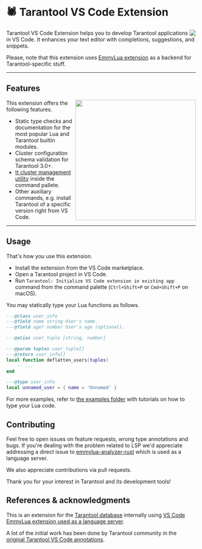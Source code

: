 # 🕷 Tarantool VS Code Extension

<a href="http://tarantool.io">
 <img src="https://avatars2.githubusercontent.com/u/2344919?v=2&s=100" align="right">
</a>

Tarantool VS Code Extension helps you to develop Tarantool applications in VS Code. It enhances your text editor with completions, suggestions, and snippets.

Please, note that this extension uses [EmmyLua extension](https://github.com/EmmyLua/VSCode-EmmyLua) as a backend for Tarantool-specific stuff.

---

## Features

<img src="https://i.postimg.cc/k5cnrtZc/box-commit.gif" width="320" align="right">

This extension offers the following features.

* Static type checks and documentation for the most popular Lua and Tarantool builtin modules.
* Cluster configuration schema validation for Tarantool 3.0+.
* [tt cluster management utility](https://github.com/tarantool/tt) inside the command pallete.
* Other auxiliary commands, e.g. install Tarantool of a specific version right from VS Code.

---

## Usage

That's how you use this extension.

* Install the extension from the VS Code marketplace.
* Open a Tarantool project in VS Code.
* Run `Tarantool: Initialize VS Code extension in existing app` command from the command palette (`Ctrl+Shift+P` or `Cmd+Shift+P` on macOS).

You may statically type your Lua functions as follows.

```lua
---@class user_info
---@field name string User's name.
---@field age? number User's age (optional).

---@alias user_tuple [string, number]

---@param tuples user_tuple[]
---@return user_info[]
local function deflatten_users(tuples)
    -- ...
end

---@type user_info
local unnamed_user = { name = 'Unnamed' }
```

For more examples, refer to [the examples folder](examples/) with tutorials on how to type your Lua code.

## Contributing

Feel free to open issues on feature requests, wrong type annotations and bugs. If you're dealing with the problem related to LSP we'd appreciate addressing a direct issue to [emmylua-analyzer-rust](https://github.com/CppCXY/emmylua-analyzer-rust) which is used as a language server.

We also appreciate contributions via pull requests.

Thank you for your interest in Tarantool and its development tools!

## References & acknowledgments

This is an extension for the [Tarantool database](https://www.tarantool.io/) internally using [VS Code EmmyLua extension used as a language server](https://github.com/EmmyLua/VSCode-EmmyLua).

A lot of the initial work has been done by Tarantool community in the [original Tarantool VS Code annotations](https://github.com/vaintrub/vscode-tarantool).
